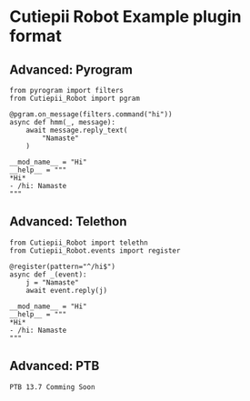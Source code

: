# Cutiepii Robot Example plugin format

## Advanced: Pyrogram
```python3
from pyrogram import filters
from Cutiepii_Robot import pgram

@pgram.on_message(filters.command("hi"))
async def hmm(_, message):
    await message.reply_text(
        "Namaste"
    )
    
__mod_name__ = "Hi"
__help__ = """
*Hi*
- /hi: Namaste
"""
```

## Advanced: Telethon
```python3
from Cutiepii_Robot import telethn
from Cutiepii_Robot.events import register

@register(pattern="^/hi$")
async def _(event):
    j = "Namaste"
    await event.reply(j)
    
__mod_name__ = "Hi"
__help__ = """
*Hi*
- /hi: Namaste
"""
```

## Advanced: PTB
```
PTB 13.7 Comming Soon
```
